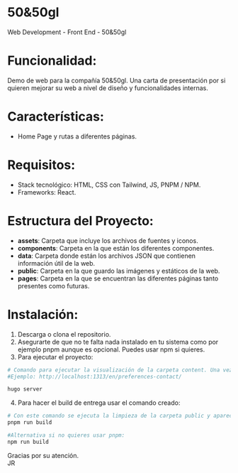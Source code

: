 # 50&50gl

Web Development - Front End - 50&50gl

# Funcionalidad:

Demo de web para la compañía 50&50gl. Una carta de presentación por si quieren mejorar su web a nivel de diseño y funcionalidades internas.

# Características:

- Home Page y rutas a diferentes páginas.

# Requisitos:

- Stack tecnológico: HTML, CSS con Tailwind, JS, PNPM / NPM.
- Frameworks: React.

# Estructura del Proyecto:

- **assets**: Carpeta que incluye los archivos de fuentes y iconos.
- **components**: Carpeta en la que están los diferentes componentes.
- **data**: Carpeta donde están los archivos JSON que contienen información útil de la web.
- **public**: Carpeta en la que guardo las imágenes y estáticos de la web.
- **pages**: Carpeta en la que se encuentran las diferentes páginas tanto presentes como futuras.

# Instalación:

1. Descarga o clona el repositorio.
2. Asegurarte de que no te falta nada instalado en tu sistema como por ejemplo pnpm aunque es opcional. Puedes usar npm si quieres.
3. Para ejecutar el proyecto:

```bash
# Comando para ejecutar la visualización de la carpeta content. Una vez ejecutado ir al localhost y escribir el nombre de uno de los archivos.
#Ejemplo: http://localhost:1313/en/preferences-contact/

hugo server
```

4. Para hacer el build de entrega usar el comando creado:

```bash
# Con este comando se ejecuta la limpieza de la carpeta public y aparece la carpeta deploy. En ella aparece el HTML con su CSS y JS compilado para cada una de las instancias.
pnpm run build

#Alternativa si no quieres usar pnpm:
npm run build
```

Gracias por su atención.<br>
JR
